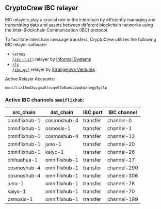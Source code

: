 ## CryptoCrew IBC relayer
IBC relayers play a crucial role in the interchain by efficiently managing and transmitting data and assets between different blockchain networks using the Inter-Blockchain Communication (IBC) protocol.

To facilitate interchain message transfers, CryptoCrew utilizes the following IBC relayer software: 
- <a href="https://github.com/informalsystems/hermes"><code>hermes (ibc-rust)</code></a> relayer by [Informal Systems](https://github.com/informalsystems)
- <a href="https://github.com/cosmos/relayer"><code>rly (ibc-go)</code></a> relayer by [Strangelove Ventures](https://github.com/strangelove-ventures)

Active Relayer Accounts:
```
omniflix15md2qvgma8lnvqv67w0umu2paqkqkhegy5g4lp
```

### Active IBC channels `omniflixhub`:
| src_chain | dst_chain | IBC port | IBC channel |
| --------------- | --------------- | ------------ | ------------------- |
| omniflixhub-1 | cosmoshub-4 | transfer | channel-0 |
| omniflixhub-1 | osmosis-1 | transfer | channel-1 |
| omniflixhub-1 | cosmoshub-4 | transfer | channel-12 |
| omniflixhub-1 | juno-1 | transfer | channel-20 |
| omniflixhub-1 | kaiyo-1 | transfer | channel-26 |
| chihuahua-1 | omniflixhub-1 | transfer | channel-17 |
| cosmoshub-4 | omniflixhub-1 | transfer | channel-290 |
| cosmoshub-4 | omniflixhub-1 | transfer | channel-306 |
| juno-1 | omniflixhub-1 | transfer | channel-78 |
| kaiyo-1 | omniflixhub-1 | transfer | channel-70 |
| osmosis-1 | omniflixhub-1 | transfer | channel-199 |